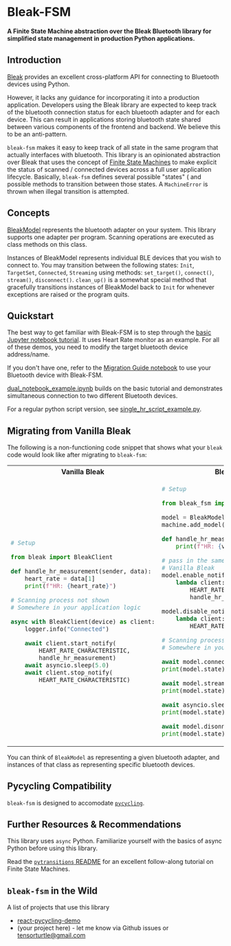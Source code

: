 # Bleak-FSM

**A Finite State Machine abstraction over the Bleak Bluetooth library for simplified state management in production Python applications.**

## Introduction

[Bleak](https://github.com/hbldh/bleak) provides an excellent cross-platform API for connecting to Bluetooth devices using Python. 

However, it lacks any guidance for incorporating it into a production application. Developers using the Bleak library are expected to keep track of the bluetooth connection status for each bluetooth adapter and for each device. This can result in applications storing bluetooth state shared between various components of the frontend and backend. We believe this to be an anti-pattern.

`bleak-fsm` makes it easy to keep track of all state in the same program that actually interfaces with bluetooth. This library is an opinionated abstraction over Bleak that uses the concept of [Finite State Machines](https://en.wikipedia.org/wiki/Finite-state_machine) to make explicit the status of scanned / connected devices across a full user application lifecycle. Basically, `bleak-fsm` defines several possible "states" ( and possible methods to transition between those states. A `MachineError` is thrown when illegal transition is attempted.

## Concepts

[BleakModel](https://github.com/tensorturtle/bleak-fsm/blob/38c725c7eb501139149cd8cbae22a4eb35e57c33/bleak_fsm.py#L35) represents the bluetooth adapter on your system. This library supports one adapter per program. Scanning operations are executed as class methods on this class.

Instances of BleakModel represents individual BLE devices that you wish to connect to. You may transition between the following states: `Init`, `TargetSet`, `Connected`, `Streaming` using methods: `set_target()`, `connect()`, `stream()`, `disconnect()`. `clean_up()` is a somewhat special method that gracefully transitions instances of BleakModel back to `Init` for whenever exceptions are raised or the program quits.

## Quickstart

The best way to get familiar with Bleak-FSM is to step through the [basic Jupyter notebook tutorial](single_hr_notebook_example.ipynb). It uses Heart Rate monitor as an example. For all of these demos, you need to modify the target bluetooth device address/name.

If you don't have one, refer to the [Migration Guide notebook](migration_guide.ipynb) to use your Bluetooth device with Bleak-FSM.

[dual_notebook_example.ipynb](dual_notebook_example.ipynb) builds on the basic tutorial and demonstrates simultaneous connection to two different Bluetooth devices.

For a regular python script version, see [single_hr_script_example.py](single_hr_script_example.py).

## Migrating from Vanilla Bleak

The following is a non-functioning code snippet that shows what your `bleak` code would look like after migrating to `bleak-fsm`:

<table>
<tr>
<th>Vanilla Bleak</th>
<th>Bleak-FSM</th>
</tr>
<tr>
<td>
    
```python
# Setup

from bleak import BleakClient

def handle_hr_measurement(sender, data):
    heart_rate = data[1]
    print(f"HR: {heart_rate}")

# Scanning process not shown
# Somewhere in your application logic

async with BleakClient(device) as client:
    logger.info("Connected")

    await client.start_notify(
        HEART_RATE_CHARACTERISTIC,
        handle_hr_measurement)
    await asyncio.sleep(5.0)
    await client.stop_notify(
        HEART_RATE_CHARACTERISTIC)
```

</td>
<td>
    
```python
# Setup

from bleak_fsm import machine, BleakModel

model = BleakModel()
machine.add_model(model)

def handle_hr_measurement(value):
    print(f"HR: {value}")

# pass in the same Callable as used in
# Vanilla Bleak
model.enable_notifications =
    lambda client: client.start_notify(
        HEART_RATE_CHARACTERISTIC,
        handle_hr_measurement)

model.disable_notifications =
    lambda client: client.stop_notify(
        HEART_RATE_CHARACTERISTIC)

# Scanning process not shown
# Somewhere in your application logic

await model.connect()
print(model.state) # "Connected"

await model.stream()
print(model.state) # "Streaming"

await asyncio.sleep(5)
print(model.state) # "Streaming"

await model.disonnect()
print(model.state) # "TargetSet"

```


</td> 
</tr> 
</table>


You can think of `BleakModel` as representing a given bluetooth adapter, and instances of that class as representing specific bluetooth devices.

## Pycycling Compatibility

`bleak-fsm` is designed to accomodate [`pycycling`](https://github.com/zacharyedwardbull/pycycling).

## Further Resources & Recommendations

This library uses `async` Python. Familiarize yourself with the basics of async Python before using this library.

Read the [`pytransitions` README](https://github.com/pytransitions/transitions/blob/master/README.md) for an excellent follow-along tutorial on Finite State Machines.

## `bleak-fsm` in the Wild

A list of projects that use this library

+ [react-pycycling-demo](https://github.com/tensorturtle/react-pycycling-demo)
+ (your project here) - let me know via Github issues or tensorturtle@gmail.com
